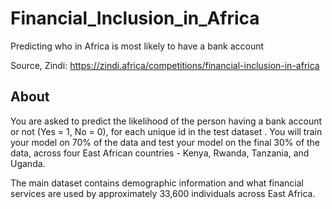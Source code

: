 # Financial_Inclusion_in_Africa
Predicting who in Africa is most likely to have a bank account

Source, Zindi:
https://zindi.africa/competitions/financial-inclusion-in-africa

## About
You are asked to predict the likelihood of the person having a bank account or not (Yes = 1, No = 0), for each unique id in the test dataset . You will train your model on 70% of the data and test your model on the final 30% of the data, across four East African countries - Kenya, Rwanda, Tanzania, and Uganda.

The main dataset contains demographic information and what financial services are used by approximately 33,600 individuals across East Africa.
